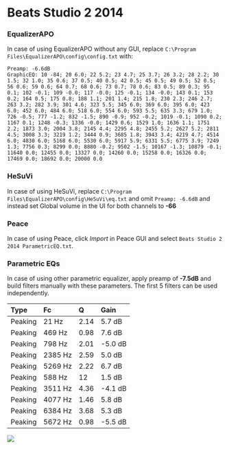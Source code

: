 # Beats Studio 2 2014

### EqualizerAPO
In case of using EqualizerAPO without any GUI, replace `C:\Program Files\EqualizerAPO\config\config.txt`
with:
```
Preamp: -6.6dB
GraphicEQ: 10 -84; 20 6.0; 22 5.2; 23 4.7; 25 3.7; 26 3.2; 28 2.2; 30 1.5; 32 1.0; 35 0.6; 37 0.5; 40 0.5; 42 0.5; 45 0.5; 49 0.5; 52 0.5; 56 0.6; 59 0.6; 64 0.7; 68 0.6; 73 0.7; 78 0.6; 83 0.5; 89 0.3; 95 0.1; 102 -0.1; 109 -0.0; 117 -0.0; 125 -0.1; 134 -0.0; 143 0.1; 153 0.2; 164 0.5; 175 0.8; 188 1.1; 201 1.4; 215 1.8; 230 2.3; 246 2.7; 263 3.2; 282 3.9; 301 4.6; 323 5.5; 345 6.0; 369 6.0; 395 6.0; 423 6.0; 452 6.0; 484 6.0; 518 6.0; 554 6.0; 593 5.5; 635 3.3; 679 1.0; 726 -0.5; 777 -1.2; 832 -1.5; 890 -0.9; 952 -0.2; 1019 -0.1; 1090 0.2; 1167 0.1; 1248 -0.3; 1336 -0.0; 1429 0.6; 1529 1.0; 1636 1.1; 1751 2.2; 1873 3.0; 2004 3.8; 2145 4.4; 2295 4.8; 2455 5.2; 2627 5.2; 2811 4.5; 3008 3.3; 3219 1.2; 3444 0.9; 3685 1.8; 3943 3.4; 4219 4.7; 4514 6.0; 4830 6.0; 5168 6.0; 5530 6.0; 5917 5.9; 6331 5.5; 6775 3.9; 7249 1.3; 7756 0.3; 8299 0.0; 8880 -0.2; 9502 -1.5; 10167 -1.3; 10879 -0.1; 11640 0.0; 12455 0.0; 13327 0.0; 14260 0.0; 15258 0.0; 16326 0.0; 17469 0.0; 18692 0.0; 20000 0.0
```

### HeSuVi
In case of using HeSuVi, replace `C:\Program Files\EqualizerAPO\config\HeSuVi\eq.txt` and omit `Preamp:
-6.6dB` and instead set Global volume in the UI for both channels to **-66**

### Peace
In case of using Peace, click *Import* in Peace GUI and select `Beats Studio 2 2014 ParametricEQ.txt`.

### Parametric EQs
In case of using other parametric equalizer, apply preamp of **-7.5dB** and build filters manually with
these parameters. The first 5 filters can be used independently.

| Type    | Fc      |     Q | Gain    |
|:--------|:--------|:------|:--------|
| Peaking | 21 Hz   |  2.14 | 5.7 dB  |
| Peaking | 469 Hz  |  0.98 | 7.6 dB  |
| Peaking | 798 Hz  |  2.01 | -5.0 dB |
| Peaking | 2385 Hz |  2.59 | 5.0 dB  |
| Peaking | 5269 Hz |  2.22 | 6.7 dB  |
| Peaking | 588 Hz  | 12    | 1.5 dB  |
| Peaking | 3511 Hz |  4.36 | -4.1 dB |
| Peaking | 4077 Hz |  1.46 | 5.8 dB  |
| Peaking | 6384 Hz |  3.68 | 5.3 dB  |
| Peaking | 5672 Hz |  0.98 | -5.5 dB |

![](https://raw.githubusercontent.com/jaakkopasanen/AutoEq/master/results/innerfidelity/sbaf-serious/Beats%20Studio%202%202014/Beats%20Studio%202%202014.png)